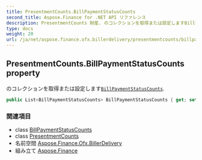 ```yaml
---
title: PresentmentCounts.BillPaymentStatusCounts
second_title: Aspose.Finance for .NET API リファレンス
description: PresentmentCounts 財産. のコレクションを取得または設定しますBillPaymentStatusCounts.
type: docs
weight: 20
url: /ja/net/aspose.finance.ofx.billerdelivery/presentmentcounts/billpaymentstatuscounts/
---
```

## PresentmentCounts.BillPaymentStatusCounts property

のコレクションを取得または設定します[`BillPaymentStatusCounts`](../../billpaymentstatuscounts/).

```csharp
public List<BillPaymentStatusCounts> BillPaymentStatusCounts { get; set; }
```

### 関連項目

* class [BillPaymentStatusCounts](../../billpaymentstatuscounts/)
* class [PresentmentCounts](../)
* 名前空間 [Aspose.Finance.Ofx.BillerDelivery](../../presentmentcounts/)
* 組み立て [Aspose.Finance](../../../)


